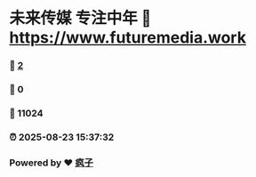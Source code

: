 # 未来传媒 专注中年 :link: https://www.futuremedia.work 
### :page_facing_up: [2](https://www.futuremedia.work/tag.html) 
### :speech_balloon: 0 
### :hibiscus: 11024 
### :alarm_clock: 2025-08-23 15:37:32 
### Powered by :heart: [疯子](https://github.com/granthuang999/Gmeek)
